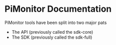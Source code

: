 # PiMonitor Documentation

PiMonitor tools have been split into two major pats

- The API (previously called the sdk-core)
- The SDK (previously called the sdk-full)